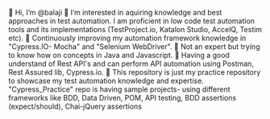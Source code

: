 👋 Hi, I’m @balaji
👀 I’m interested in aquiring knowledge and best approaches in test automation.
I am proficient in low code test automation tools and its implementations (TestProject.io, Katalon Studio, AccelQ, Testim etc).
🌱 Continuously improving my automation framework knowledge in "Cypress.IO- Mocha" and "Selenium WebDriver".
🌱 Not an expert but trying to know how on concepts in Java and Javascript.
🌱 Having a good understand of Rest API's and can perform API automation using Postman, Rest Assured lib, Cypress.io.
💞️ This repository is just my practice repository to showcase my test automation knowledge and expertise.
"Cypress_Practice" repo is having sample projects- using different frameworks like BDD, Data Driven, POM, API testing, BDD assertions (expect/should), Chai-jQuery assertions
